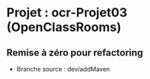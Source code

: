 # Projet : ocr-Projet03 (OpenClassRooms)
 ## Remise à zéro pour refactoring
 - Branche source : dev/addMaven
 

 
